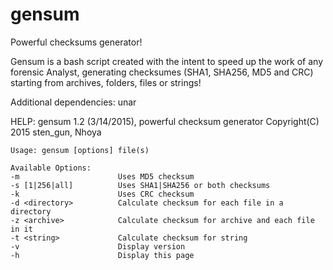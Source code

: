 # gensum
Powerful checksums generator!

Gensum is a bash script created with the intent to speed up the work of any forensic Analyst, generating checksumes (SHA1, SHA256, MD5 and CRC) starting from archives, folders,   files or strings!

Additional dependencies: unar

HELP:
	gensum 1.2 (3/14/2015), powerful checksum generator 
	Copyright(C) 2015 sten_gun, Nhoya  
	
	Usage: gensum [options] file(s)
	
	Available Options:
	-m                		Uses MD5 checksum
	-s [1|256|all]			Uses SHA1|SHA256 or both checksums
	-k 						Uses CRC checksum
	-d <directory>			Calculate checksum for each file in a directory
	-z <archive>			Calculate checksum for archive and each file in it
	-t <string>				Calculate checksum for string
	-v						Display version
	-h						Display this page

	
